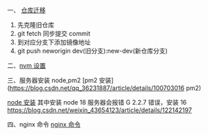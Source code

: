 一、 [仓库迁移](https://www.jianshu.com/p/45efffc8e2c6)

1.  先克隆旧仓库
2.  git fetch 同步提交 commit
3.  到对应分支下添加镜像地址
4.  git push neworigin dev(旧分支):new-dev(新仓库分支)

二、[nvm 设置](https://blog.csdn.net/qq_52775800/article/details/135344549)

三、服务器安装 node,pm2
[pm2 安装](https://blog.csdn.net/qq_36231887/article/details/100703016 pm2)

[node 安装](https://cloud.tencent.com/document/product/213/38237)
其中安装 node 18 服务器会报错 G 2.2.7 错误，安装 16
https://blog.csdn.net/weixin_43654123/article/details/122142197

四、nginx 命令
[nginx 命令](https://www.cainiaojc.com/nginx/starting-and-restarting-nginx.html)

